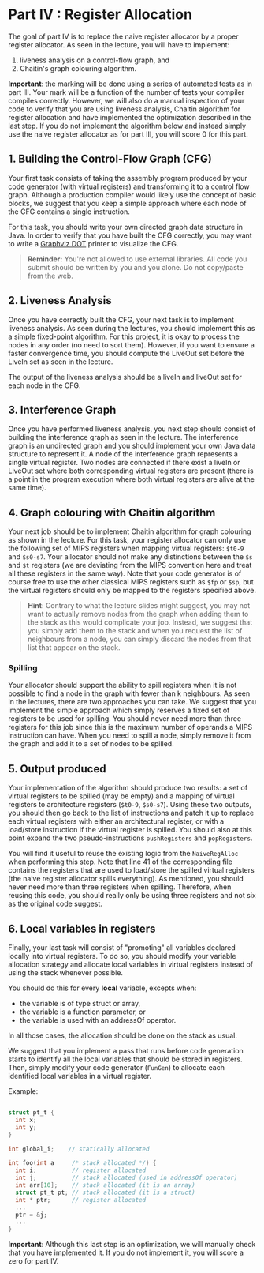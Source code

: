 # Part IV : Register Allocation


The goal of part IV is to replace the naive register allocator by a proper register allocator. 
As seen in the lecture, you will have to implement:
  1. liveness analysis on a control-flow graph, and
  2. Chaitin's graph colouring algorithm.


**Important**: the marking will be done using a series of automated tests as in part III.
Your mark will be a function of the number of tests your compiler compiles correctly.
However, we will also do a manual inspection of your code to verify that you are using liveness analysis, Chaitin algorithm for register allocation and have implemented the optimization described in the last step.
If you do not implement the algorithm below and instead simply use the naive register allocator as for part III, you will score 0 for this part.

## 1. Building the Control-Flow Graph (CFG)

Your first task consists of taking the assembly program produced by your code generator (with virtual registers) and transforming it to a control flow graph.
Although a production compiler would likely use the concept of basic blocks, we suggest that you keep a simple approach where each node of the CFG contains a single instruction.

For this task, you should write your own directed graph data structure in Java.
In order to verify that you have built the CFG correctly, you may want to write a [Graphviz DOT](https://graphviz.org/doc/info/lang.html) printer to visualize the CFG.

> **Reminder:** You're not allowed to use external libraries.
> All code you submit should be written by you and you alone.
> Do not copy/paste from the web.

## 2. Liveness Analysis

Once you have correctly built the CFG, your next task is to implement liveness analysis.
As seen during the lectures, you should implement this as a simple fixed-point algorithm.
For this project, it is okay to process the nodes in any order (no need to sort them).
However, if you want to ensure a faster convergence time, you should compute the LiveOut set before the LiveIn set as seen in the lecture.

The output of the liveness analysis should be a liveIn and liveOut set for each node in the CFG.

## 3. Interference Graph

Once you have performed liveness analysis, you next step should consist of building the interference graph as seen in the lecture.
The interference graph is an undirected graph and you should implement your own Java data structure to represent it.
A node of the interference graph represents a single virtual register.
Two nodes are connected if there exist a liveIn or LiveOut set where both corresponding virtual registers are present (there is a point in the program execution where both virtual registers are alive at the same time).


## 4. Graph colouring with Chaitin algorithm

Your next job should be to implement Chaitin algorithm for graph colouring as shown in the lecture.
For this task, your register allocator can only use the following set of MIPS registers when mapping virtual registers: `$t0-9` and `$s0-s7`.
Your allocator should not make any distinctions between the `$s` and `$t` registers (we are deviating from the MIPS convention here and treat all these registers in the same way).
Note that your code generator is of course free to use the other classical MIPS registers such as `$fp` or `$sp`, but the virtual registers should only be mapped to the registers specified above.

> **Hint**: Contrary to what the lecture slides might suggest, you may not want to actually remove nodes from the graph when adding them to the stack as this would complicate your job.
Instead, we suggest that you simply add them to the stack and when you request the list of neighbours from a node, you can simply discard the nodes from that list that appear on the stack.
 

### Spilling

Your allocator should support the ability to spill registers when it is not possible to find a node in the graph with fewer than k neighbours.
As seen in the lectures, there are two approaches you can take.
We suggest that you implement the simple approach which simply reserves a fixed set of registers to be used for spilling.
You should never need more than three registers for this job since this is the maximum number of operands a MIPS instruction can have.
When you need to spill a node, simply remove it from the graph and add it to a set of nodes to be spilled.

## 5. Output produced

Your implementation of the algorithm should produce two results: a set of virtual registers to be spilled (may be empty) and a mapping of virtual registers to architecture registers (`$t0-9`, `$s0-s7`).
Using these two outputs, you should then go back to the list of instructions and patch it up to replace each virtual registers with either an architectural register, or with a load/store instruction if the virtual register is spilled.
You should also at this point expand the two pseudo-instructions `pushRegisters` and `popRegisters`.

You will find it useful to reuse the existing logic from the `NaiveRegAlloc` when performing this step.
Note that line 41 of the corresponding file contains the registers that are used to load/store the spilled virtual registers (the naive register allocator spills everything).
As mentioned, you should never need more than three registers when spilling.
Therefore, when reusing this code, you should really only be using three registers and not six as the original code suggest.


## 6. Local variables in registers

Finally, your last task will consist of "promoting" all variables declared locally into virtual registers.
To do so, you should modify your variable allocation strategy and allocate local variables in virtual registers instead of using the stack whenever possible.

You should do this for every **local** variable, excepts when:
* the variable is of type struct or array,
* the variable is a function parameter, or
* the variable is used with an addressOf operator.

In all those cases, the allocation should be done on the stack as usual.

We suggest that you implement a pass that runs before code generation starts to identify all the local variables that should be stored in registers.
Then, simply modify your code generator (`FunGen`) to allocate each identified local variables in a virtual register.

Example:
``` C

struct pt_t {
  int x;
  int y;
}

int global_i;    // statically allocated

int foo(int a     /* stack allocated */) {
  int i;          // register allocated
  int j;          // stack allocated (used in addressOf operator)
  int arr[10];    // stack allocated (it is an array)
  struct pt_t pt; // stack allocated (it is a struct)
  int * ptr;      // register allocated
  ...
  ptr = &j;
  ...
}
``` 
 
 **Important**: Although this last step is an optimization, we will manually check that you have implemented it.
 If you do not implement it, you will score a zero for part IV.



